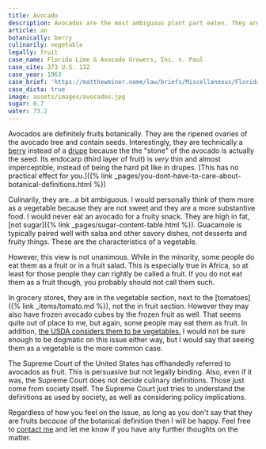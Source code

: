 ```yaml
---
title: Avocado
description: Avocados are the most ambiguous plant part eaten. They are the fruits of their trees, but in the kitchen, they are more commonly considered vegetables.
article: an
botanically: berry
culinarily: vegetable
legally: fruit
case_name: Florida Lime & Avocado Growers, Inc. v. Paul
case_cite: 373 U.S. 132
case_year: 1963
case_brief: 'https://matthewminer.name/law/briefs/Miscellaneous/Florida+Lime+amp+Avocado+Growers,+Inc.+v.+Paul'
case_dicta: true
image: assets/images/avocados.jpg
sugar: 0.7
water: 73.2
---
```

Avocados are definitely fruits botanically. They are the ripened ovaries of the avocado tree and contain seeds. Interestingly, they are technically a <a href="{% link _types/berry.html %}">berry</a> instead of a <a href="{% link _types/drupe.html %}">drupe</a> because the the "stone" of the avocado is actually the seed. Its endocarp (third layer of fruit) is *very* thin and almost imperceptible, instead of being the hard pit like in drupes. [This has no practical effect for you.]({% link _pages/you-dont-have-to-care-about-botanical-definitions.html %})

Culinarily, they are…a bit ambiguous. I would personally think of them more as a vegetable because they are not sweet and they are a more substantive food. I would never eat an avocado for a fruity snack. They are high in fat, [not sugar]({% link _pages/sugar-content-table.html %}). Guacamole is typically paired well with salsa and other savory dishes, not desserts and fruity things. These are the characteristics of a vegetable.

However, this view is not unanimous. While in the minority, some people do eat them as a fruit or in a fruit salad. This is especially true in Africa, so at least for those people they can rightly be called a fruit. If you do not eat them as a fruit though, you probably should not call them such.

In grocery stores, they are in the vegetable section, next to the [tomatoes]({% link _items/tomato.md %}), not the in fruit section. However they may also have frozen avocado cubes by the frozen fruit as well. That seems quite out of place to me, but again, some people may eat them as fruit. In addition, [the USDA considers them to be vegetables.](https://ask.usda.gov/s/article/Why-does-the-ChooseMyPlate-gov-website-include-tomatoes-and-avocados-in-the-Vegetable-Group-instead) I would not be sure enough to be dogmatic on this issue either way, but I would say that seeing them as a vegetable is the more common case.

The Supreme Court of the United States has offhandedly referred to avocados as fruit. This is persuasive but not legally binding. Also, even if it was, the Supreme Court does not decide culinary definitions. Those just come from society itself. The Supreme Court just tries to understand the definitions as used by society, as well as considering policy implications.

Regardless of how you feel on the issue, as long as you don't say that they are fruits *because* of the botanical definition then I will be happy. Feel free to <a href="mailto:mminer237@gmail.com">contact me</a> and let me know if you have any further thoughts on the matter.